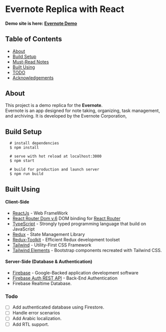 # Evernote Replica with React

#### Demo site is here: [Evernote Demo](https://evernote-replica-react.web.app/)

## Table of Contents

- [About](#about)
- [Build Setup](#build_setup)
- [Must-Read Notes](#must_read_notes)
- [Built Using](#built_using)
- [TODO](#todo)
- [Acknowledgements](#achknowledgement)

## About <a name= "about"></a>

This project is a demo replica for the **Evernote**.  
Evernote is an app designed for note taking, organizing, task management, and archiving. It is developed by the Evernote Corporation,

## Build Setup <a name="build_setup"></a>

```
  # install dependencies
  $ npm install

  # serve with hot reload at localhost:3000
  $ npm start

  # build for production and launch server
  $ npm run build

```

## Built Using <a name="built_using"></a>

#### Client-Side

- [ReactJs](https://reactjs.org/) - Web FrameWork
- [React Router Dom v.6](https://www.npmjs.com/package/react-router-dom/v/6.0.0) DOM binding for [React Router](https://reactrouter.com/)
- [TypeScript](https://www.typescriptlang.org/) - Strongly typed programming language that build on JavaScript
- [Redux](https://redux.js.org/) - State Management Library
- [Redux-Toolkit](https://redux-toolkit.js.org/) - Efficient Redux development toolset
- [Tailwind](https://tailwindcss.com/) - Utility-First CSS Framework
- [Tailwind Elements](https://tailwind-elements.com/) - Bootstrap components recreated with Tailwind CSS.

#### Server-Side (Database & Authentication)

- [Firebase](https://firebase.google.com/) - Google-Backed application development software
- [Firebase Auth REST API](https://firebase.google.com/docs/reference/rest/auth#section) - Back-End Authentication
- Firebase Realtime Database.

### Todo <a name="todo"></a>

- [ ] Add authenticated database using Firestore.
- [ ] Handle error scenarios
- [ ] Add Arabic localization.
- [ ] Add RTL support.
